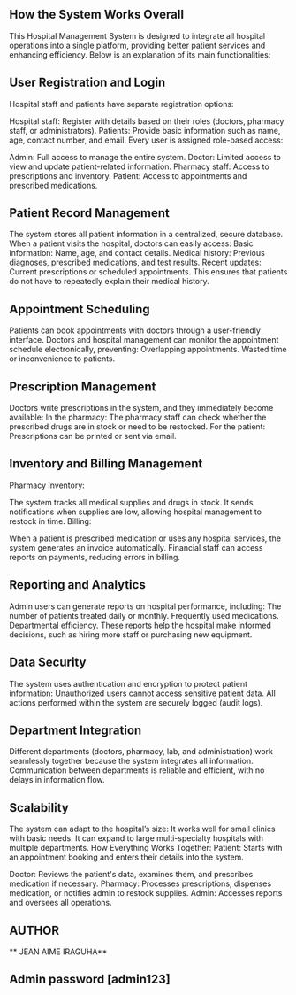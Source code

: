 ##  How the System Works Overall
This Hospital Management System is designed to integrate all hospital operations into a single platform, providing better patient services and enhancing efficiency. Below is an explanation of its main functionalities:
 ## User Registration and Login
Hospital staff and patients have separate registration options:

Hospital staff: Register with details based on their roles (doctors, pharmacy staff, or administrators).
Patients: Provide basic information such as name, age, contact number, and email.
Every user is assigned role-based access:

Admin: Full access to manage the entire system.
Doctor: Limited access to view and update patient-related information.
Pharmacy staff: Access to prescriptions and inventory.
Patient: Access to appointments and prescribed medications.
 ## Patient Record Management
The system stores all patient information in a centralized, secure database.
When a patient visits the hospital, doctors can easily access:
Basic information: Name, age, and contact details.
Medical history: Previous diagnoses, prescribed medications, and test results.
Recent updates: Current prescriptions or scheduled appointments.
This ensures that patients do not have to repeatedly explain their medical history.

 ## Appointment Scheduling
Patients can book appointments with doctors through a user-friendly interface.
Doctors and hospital management can monitor the appointment schedule electronically, preventing:
Overlapping appointments.
Wasted time or inconvenience to patients.
## Prescription Management
Doctors write prescriptions in the system, and they immediately become available:
In the pharmacy: The pharmacy staff can check whether the prescribed drugs are in stock or need to be restocked.
For the patient: Prescriptions can be printed or sent via email.

##  Inventory and Billing Management
Pharmacy Inventory:

The system tracks all medical supplies and drugs in stock.
It sends notifications when supplies are low, allowing hospital management to restock in time.
Billing:

When a patient is prescribed medication or uses any hospital services, the system generates an invoice automatically.
Financial staff can access reports on payments, reducing errors in billing.

## Reporting and Analytics
Admin users can generate reports on hospital performance, including:
The number of patients treated daily or monthly.
Frequently used medications.
Departmental efficiency.
These reports help the hospital make informed decisions, such as hiring more staff or purchasing new equipment.

## Data Security
The system uses authentication and encryption to protect patient information:
Unauthorized users cannot access sensitive patient data.
All actions performed within the system are securely logged (audit logs).

## Department Integration
Different departments (doctors, pharmacy, lab, and administration) work seamlessly together because the system integrates all information.
Communication between departments is reliable and efficient, with no delays in information flow.

## Scalability
The system can adapt to the hospital’s size:
It works well for small clinics with basic needs.
It can expand to large multi-specialty hospitals with multiple departments.
How Everything Works Together:
Patient: Starts with an appointment booking and enters their details into the system.

Doctor: Reviews the patient's data, examines them, and prescribes medication if necessary.
Pharmacy: Processes prescriptions, dispenses medication, or notifies admin to restock supplies.
Admin: Accesses reports and oversees all operations.
## AUTHOR
** JEAN AIME IRAGUHA**
## Admin password [admin123]

